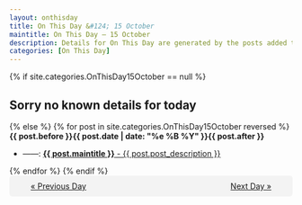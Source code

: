 ```yaml
---
layout: onthisday
title: On This Day &#124; 15 October
maintitle: On This Day — 15 October
description: Details for On This Day are generated by the posts added to the website so the content is subject to changes/updates over time.
categories: [On This Day]
---
```


{% if site.categories.OnThisDay15October == null %}
<h2>Sorry no known details for today</h2>
{% else %}
{% for post in site.categories.OnThisDay15October reversed %}
<strong>{{ post.before }}{{ post.date | date: "%e %B %Y" }}{{ post.after }}</strong>
<ul>
<li> ——: <a class="{{ post.class }}" href="{{ post.url }}"><strong>{{ post.maintitle }}</strong> - {{ post.post_description }}</a></li>
</ul>
{% endfor %}
{% endif %}
<br />
<div style="background-color: #f3f3f3; padding: 10px; border-radius: 5px; text-align: center; display: flex; justify-content: space-evenly;">
<a href="/onthisday/10/10-14">« Previous Day</a>
<span style="visibility:hidden;">[ Visit Leap Year February 29 ]</span>
<a href="/onthisday/10/10-16">Next Day »</a>
</div>
